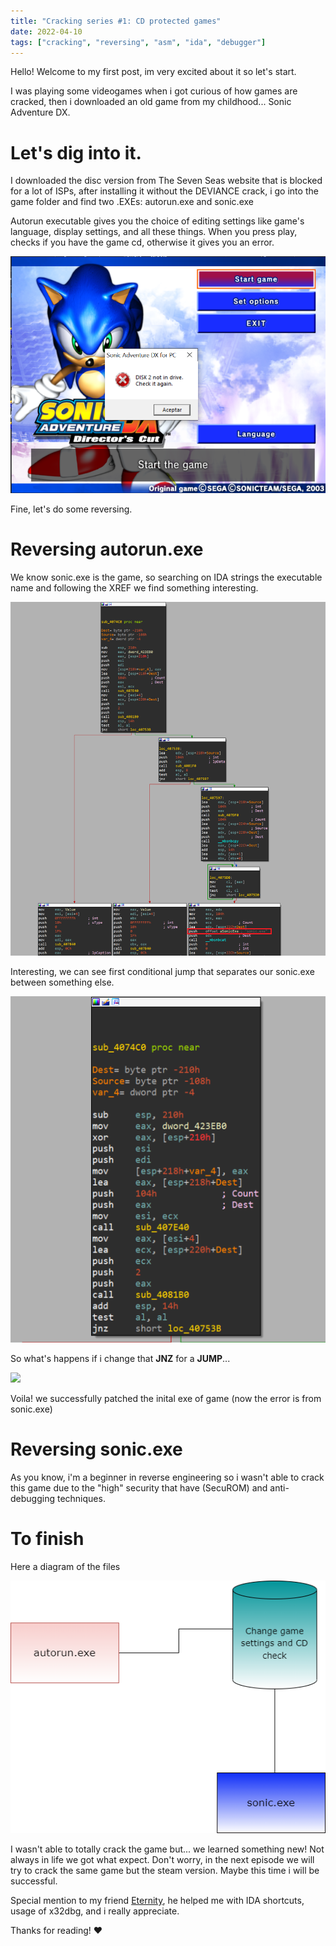 ```yaml
---
title: "Cracking series #1: CD protected games"
date: 2022-04-10
tags: ["cracking", "reversing", "asm", "ida", "debugger"]
---
```


Hello! Welcome to my first post, im very excited about it so let's start.

I was playing some videogames when i got curious of how games are cracked, then i downloaded an old game from my childhood... Sonic Adventure DX.

# Let's dig into it.

I downloaded the disc version from The Seven Seas website that is blocked for a lot of ISPs, after installing it without the DEVIANCE crack, i go into the game folder and find two .EXEs: autorun.exe and sonic.exe

Autorun executable gives you the choice of editing settings like game's language, display settings, and all these things. When you press play, checks if you have the game cd, otherwise it gives you an error. 

![](/assets/img/cracking-series-1/autorun_error.png)

Fine, let's do some reversing.

# Reversing autorun.exe

We know sonic.exe is the game, so searching on IDA strings the executable name and following the XREF we find something interesting.

![](/assets/img/cracking-series-1/autorun_graph.png)

Interesting, we can see first conditional jump that separates our sonic.exe between something else.

![](/assets/img/cracking-series-1/autorun_block.png)

So what's happens if i change that **JNZ** for a **JUMP**...

![](/assets/img/cracking-series-1/autorun_video.gif)

Voila! we successfully patched the inital exe of game (now the error is from sonic.exe)

# Reversing sonic.exe

As you know, i'm a beginner in reverse engineering so i wasn't able to crack this game due to the "high" security that have (SecuROM) and anti-debugging techniques.

# To finish

Here a diagram of the files

![](/assets/img/cracking-series-1/sonic_files.png)

I wasn't able to totally crack the game but... we learned something new! Not always in life we got what expect. Don't worry, in the next episode we will try to crack the same game but the steam version. Maybe this time i will be successful.

Special mention to my friend [Eternity](https://github.com/eternidades), he helped me with IDA shortcuts, usage of x32dbg, and i really appreciate.

Thanks for reading! ❤